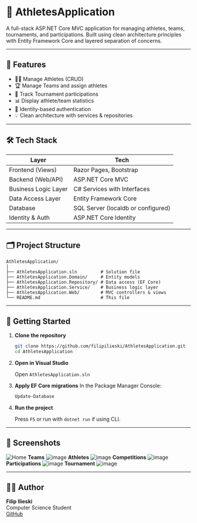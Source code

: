 # 🏅 AthletesApplication

A full-stack ASP.NET Core MVC application for managing athletes, teams, tournaments, and participations. Built using clean architecture principles with Entity Framework Core and layered separation of concerns.

---

## 📌 Features

- 🧍‍♂️ Manage Athletes (CRUD)
- 🏆 Manage Teams and assign athletes
- 🎯 Track Tournament participations
- 📊 Display athlete/team statistics
- 🔐 Identity-based authentication
- 💡 Clean architecture with services & repositories

---

## 🛠 Tech Stack

| Layer                     | Tech                                  |
|---------------------------|---------------------------------------|
| Frontend (Views)          | Razor Pages, Bootstrap                |
| Backend (Web/API)         | ASP.NET Core MVC                      |
| Business Logic Layer      | C# Services with Interfaces           |
| Data Access Layer         | Entity Framework Core                 |
| Database                  | SQL Server (localdb or configured)    |
| Identity & Auth           | ASP.NET Core Identity                 |

---

## 🗂 Project Structure

```
AthletesApplication/
│
├── AthletesApplication.sln         # Solution file
├── AthletesApplication.Domain/     # Entity models
├── AthletesApplication.Repository/ # Data access (EF Core)
├── AthletesApplication.Service/    # Business logic layer
├── AthletesApplication.Web/        # MVC controllers & views
└── README.md                       # This file
```

---

## 🚀 Getting Started

1. **Clone the repository**
   ```bash
   git clone https://github.com/filipilieski/AthletesApplication.git
   cd AthletesApplication
   ```

2. **Open in Visual Studio**

   Open `AthletesApplication.sln`
   
   
3. **Apply EF Core migrations**
   In the Package Manager Console:
   ```bash
   Update-Database
   ```

4. **Run the project**
   
   Press `F5` or run with `dotnet run` if using CLI.

---

## 📸 Screenshots

![Home](https://github.com/user-attachments/assets/8fb7775c-6428-4440-b297-62692b1ee3fc)
**Teams**
![image](https://github.com/user-attachments/assets/795d96ac-12b6-476a-bff8-b2e2356d7985)
**Athletes**
![image](https://github.com/user-attachments/assets/86ab424b-b7f1-425d-a6f1-11e4a7943c54)
**Competitions**
![image](https://github.com/user-attachments/assets/e8a23454-db20-4d0b-9ef5-947ed459779f)
**Participations**
![image](https://github.com/user-attachments/assets/742e62db-e685-4900-a437-7f946ae33b5f)
**Tournament**
![image](https://github.com/user-attachments/assets/89bb50f9-fde4-48ac-8930-e2e7e0b1bbcd)

---

## 👨‍💻 Author

**Filip Ilieski**  
Computer Science Student  
[GitHub](https://github.com/filipilieski)
